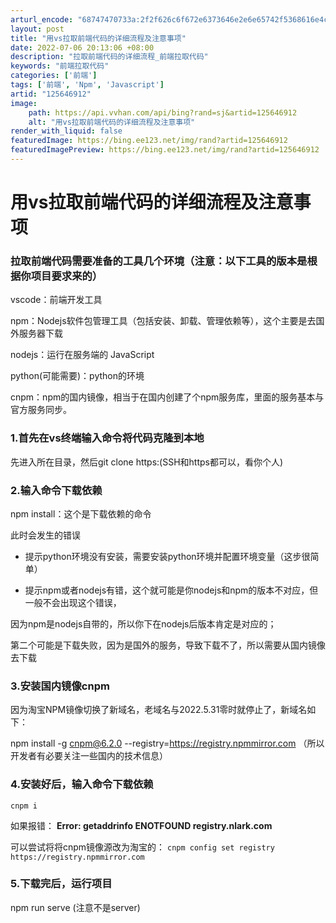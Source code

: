 ```yaml
---
arturl_encode: "68747470733a:2f2f626c6f672e6373646e2e6e65742f5368616e4c616e462f:61727469636c652f64657461696c732f313235363436393132"
layout: post
title: "用vs拉取前端代码的详细流程及注意事项"
date: 2022-07-06 20:13:06 +08:00
description: "拉取前端代码的详细流程_前端拉取代码"
keywords: "前端拉取代码"
categories: ['前端']
tags: ['前端', 'Npm', 'Javascript']
artid: "125646912"
image:
    path: https://api.vvhan.com/api/bing?rand=sj&artid=125646912
    alt: "用vs拉取前端代码的详细流程及注意事项"
render_with_liquid: false
featuredImage: https://bing.ee123.net/img/rand?artid=125646912
featuredImagePreview: https://bing.ee123.net/img/rand?artid=125646912
---
```


# 用vs拉取前端代码的详细流程及注意事项

### 拉取前端代码需要准备的工具几个环境（注意：以下工具的版本是根据你项目要求来的）

vscode：前端开发工具
  
npm：Nodejs软件包管理工具（包括安装、卸载、管理依赖等），这个主要是去国外服务器下载
  
nodejs：运行在服务端的 JavaScript
  
python(可能需要)：python的环境
  
cnpm：npm的国内镜像，相当于在国内创建了个npm服务库，里面的服务基本与官方服务同步。

### 1.首先在vs终端输入命令将代码克隆到本地

先进入所在目录，然后git clone https:(SSH和https都可以，看你个人)

### 2.输入命令下载依赖

npm install：这个是下载依赖的命令
  
此时会发生的错误
  
* 提示python环境没有安装，需要安装python环境并配置环境变量（这步很简单）
  
* 提示npm或者nodejs有错，这个就可能是你nodejs和npm的版本不对应，但一般不会出现这个错误，
  
因为npm是nodejs自带的，所以你下在nodejs后版本肯定是对应的；
  
第二个可能是下载失败，因为是国外的服务，导致下载不了，所以需要从国内镜像去下载

### 3.安装国内镜像cnpm

因为淘宝NPM镜像切换了新域名，老域名与2022.5.31零时就停止了，新域名如下：
  
npm install -g cnpm@6.2.0 --registry=https://registry.npmmirror.com （所以开发者有必要关注一些国内的技术信息）

### 4.安装好后，输入命令下载依赖

`cnpm i`
  
如果报错：
**Error: getaddrinfo ENOTFOUND registry.nlark.com**
  
可以尝试将将cnpm镜像源改为淘宝的：
`cnpm config set registry https://registry.npmmirror.com`

### 5.下载完后，运行项目

npm run serve (注意不是server)